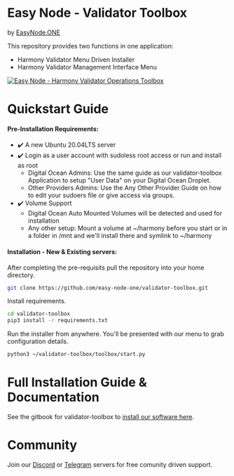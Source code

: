 # Easy Node - Validator Toolbox
by [EasyNode.ONE](http://EasyNode.ONE "EasyNode.ONE")

This repository provides two functions in one application:
- Harmony Validator Menu Driven Installer
- Harmony Validator Management Interface Menu

[![Easy Node - Harmony Validator Operations Toolbox](http://img.youtube.com/vi/ydvMXFDrHwg/0.jpg)](http://www.youtube.com/watch?v=ydvMXFDrHwg "Easy Node - Harmony Validator Operations Toolbox")

# Quickstart Guide
#### Pre-Installation Requirements:
- ✔️ A new Ubuntu 20.04LTS server
- ✔️ Login as a user account with sudoless root access or run and install as root
	- Digital Ocean Admins: Use the same guide as our validator-toolbox Application to setup "User Data" on your Digital Ocean Droplet.
	- Other Providers Admins: Use the Any Other Provider Guide on how to edit your sudoers file or give access via groups.
- ✔️ Volume Support
	- Digital Ocean Auto Mounted Volumes will be detected and used for installation
	- Any other setup: Mount a volume at ~/harmony before you start or in a folder in /mnt and we\'ll install there and symlink to ~/harmony

#### Installation - New & Existing servers:
After completing the pre-requisits pull the repository into your home directory.
```bash
git clone https://github.com/easy-node-one/validator-toolbox.git
```
Install requirements.
```bash
cd validator-toolbox
pip3 install -r requirements.txt
```
Run the installer from anywhere. You'll be presented with our menu to grab configuration details.
```bash
python3 ~/validator-toolbox/toolbox/start.py
```

# Full Installation Guide & Documentation
See the gitbook for validator-toolbox to [install our software here](https://validator-toolbox-guide.easynode.one/ "validator-toolbox gitbook guide").

# Community
Join our [Discord](https://discord.gg/babnYCEZ7Q "Discord") or [Telegram](https://t.me/easynodesupport "Telegram") servers for free comunity driven support.